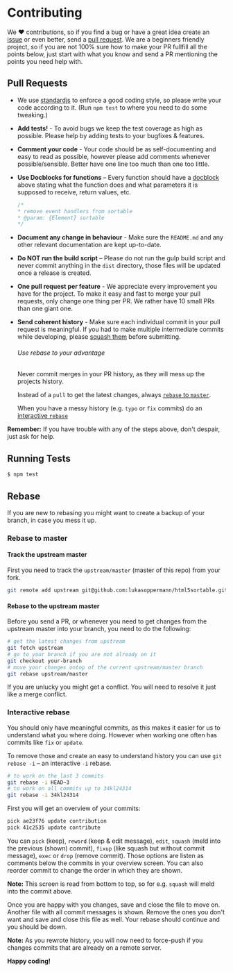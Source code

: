 # Contributing

We ♥︎ contributions, so if you find a bug or have a great idea create an [issue](https://github.com/lukasoppermann/html5sortable/issues) or even better, send a [pull request](https://github.com/lukasoppermann/html5sortable/pulls). We are a beginners friendly project, so if you are not 100% sure how to make your PR fullfill all the points below, just start with what you know and send a PR mentioning the points you need help with.


## Pull Requests

- We use [standardjs](https://standardjs.com/) to enforce a good coding style, so please write your code according to it. (Run `npm test` to where you need to do some tweaking.)

- **Add tests!** - To avoid bugs we keep the test coverage as high as possible. Please help by adding tests to your bugfixes & features.

- **Comment your code** - Your code should be as self-documenting and easy to read as possible, however please add comments whenever possible/sensible. Better have one line too much than one too little.

- **Use Docblocks for functions** – Every function should have a [docblock](http://usejsdoc.org/about-getting-started.html) above stating what the function does and what parameters it is supposed to receive, return values, etc.

  ```javascript
  /*
  * remove event handlers from sortable
  * @param: {Element} sortable
  */
  ```

- **Document any change in behaviour** - Make sure the `README.md` and any other relevant documentation are kept up-to-date.

- **Do NOT run the build script** – Please do not run the gulp build script and never commit anything in the `dist` directory, those files will be updated once a release is created.

- **One pull request per feature** - We appreciate every improvement you have for the project. To make it easy and fast to merge your pull requests, only change one thing per PR. We rather have 10 small PRs than one giant one.

- **Send coherent history** - Make sure each individual commit in your pull request is meaningful. If you had to make multiple intermediate commits while developing, please [squash them](http://www.git-scm.com/book/en/v2/Git-Tools-Rewriting-History#Changing-Multiple-Commit-Messages) before submitting.

  ###### Use rebase to your advantage
  Never commit merges in your PR history, as they will mess up the projects history.

  Instead of a `pull` to get the latest changes, always [`rebase` to `master`](#rebase-to-master).

  When you have a messy history (e.g. `typo` or `fix` commits) do an [interactive `rebase`](#interactive-rebase)

**Remember:** If you have trouble with any of the steps above, don't despair, just ask for help.

## Running Tests

``` bash
$ npm test
```

## Rebase

If you are new to rebasing you might want to create a backup of your branch, in case you mess it up.

### Rebase to master

#### Track the upstream master
First you need to track the `upstream/master` (master of this repo) from your fork.

```bash
git remote add upstream git@github.com:lukasoppermann/html5sortable.git
```

#### Rebase to the upstream master
Before you send a PR, or whenever you need to get changes from the upstream master into your branch, you need to do the following:

```bash
# get the latest changes from upstream
git fetch upstream
# go to your branch if you are not already on it
git checkout your-branch
# move your changes ontop of the current upstream/master branch
git rebase upstream/master
```

If you are unlucky you might get a conflict. You will need to resolve it just like a merge conflict.

### Interactive rebase
You should only have meaningful commits, as this makes it easier for us to understand what you where doing. However when working one often has commits like `fix` or `update`.

To remove those and create an easy to understand history you can use `git rebase -i` – an interactive `-i` rebase.

```bash
# to work on the last 3 commits
git rebase -i HEAD~3
# to work on all commits up to 34kl24314
git rebase -i 34kl24314
```

First you will get an overview of your commits:

```bash
pick ae23f76 update contribution
pick 41c2535 update contribute
```

You can `pick` (keep), `reword` (keep & edit message), `edit`, `squash` (meld into the previous (shown) commit), `fixup` (like squash but without commit message), `exec` or `drop` (remove commit). Those options are listen as comments below the commits in your overview screen. You can also reorder commit to change the order in which they are shown.

**Note:** This screen is read from bottom to top, so for e.g. `squash` will meld into the commit above.

Once you are happy with you changes, save and close the file to move on. Another file with all commit messages is shown. Remove the ones you don't want and save and close this file as well. Your rebase should continue and you should be down.

**Note:** As you rewrote history, you will now need to force-push if you changes commits that are already on a remote server.

**Happy coding!**
